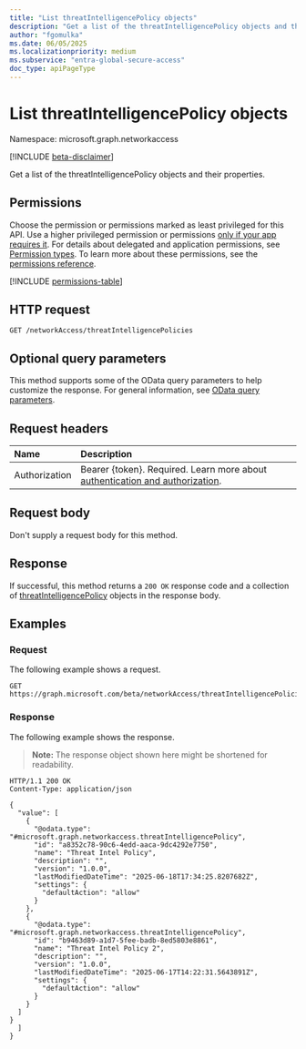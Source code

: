 ```yaml
---
title: "List threatIntelligencePolicy objects"
description: "Get a list of the threatIntelligencePolicy objects and their properties."
author: "fgomulka"
ms.date: 06/05/2025
ms.localizationpriority: medium
ms.subservice: "entra-global-secure-access"
doc_type: apiPageType
---
```


# List threatIntelligencePolicy objects

Namespace: microsoft.graph.networkaccess

[!INCLUDE [beta-disclaimer](../../includes/beta-disclaimer.md)]

Get a list of the threatIntelligencePolicy objects and their properties.

## Permissions

Choose the permission or permissions marked as least privileged for this API. Use a higher privileged permission or permissions [only if your app requires it](/graph/permissions-overview#best-practices-for-using-microsoft-graph-permissions). For details about delegated and application permissions, see [Permission types](/graph/permissions-overview#permission-types). To learn more about these permissions, see the [permissions reference](/graph/permissions-reference).

<!-- {
  "blockType": "permissions",
  "name": "networkaccess-networkaccessroot-list-threatintelligencepolicies-permissions"
}
-->
[!INCLUDE [permissions-table](../includes/permissions/networkaccess-networkaccessroot-list-threatintelligencepolicies-permissions.md)]

## HTTP request

<!-- {
  "blockType": "ignored"
}
-->
``` http
GET /networkAccess/threatIntelligencePolicies
```

## Optional query parameters

This method supports some of the OData query parameters to help customize the response. For general information, see [OData query parameters](/graph/query-parameters).

## Request headers

|Name|Description|
|:---|:---|
|Authorization|Bearer {token}. Required. Learn more about [authentication and authorization](/graph/auth/auth-concepts).|

## Request body

Don't supply a request body for this method.

## Response

If successful, this method returns a `200 OK` response code and a collection of [threatIntelligencePolicy](../resources/networkaccess-threatintelligencepolicy.md) objects in the response body.

## Examples

### Request

The following example shows a request.
<!-- {
  "blockType": "request",
  "name": "list_threatintelligencepolicy"
}
-->
``` http
GET https://graph.microsoft.com/beta/networkAccess/threatIntelligencePolicies
```


### Response

The following example shows the response.
>**Note:** The response object shown here might be shortened for readability.
<!-- {
  "blockType": "response",
  "truncated": true,
  "@odata.type": "microsoft.graph.networkaccess.threatIntelligencePolicy"
}
-->
``` http
HTTP/1.1 200 OK
Content-Type: application/json

{
  "value": [
    {
      "@odata.type": "#microsoft.graph.networkaccess.threatIntelligencePolicy",
      "id": "a8352c78-90c6-4edd-aaca-9dc4292e7750",
      "name": "Threat Intel Policy",
      "description": "",
      "version": "1.0.0",
      "lastModifiedDateTime": "2025-06-18T17:34:25.8207682Z",
      "settings": {
        "defaultAction": "allow"
      }
    },
    {
      "@odata.type": "#microsoft.graph.networkaccess.threatIntelligencePolicy",
      "id": "b9463d89-a1d7-5fee-badb-8ed5803e8861",
      "name": "Threat Intel Policy 2",
      "description": "",
      "version": "1.0.0",
      "lastModifiedDateTime": "2025-06-17T14:22:31.5643891Z",
      "settings": {
        "defaultAction": "allow"
      }
    }
  ]
}
  ]
}
```


